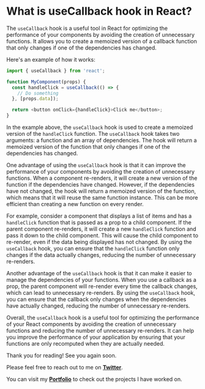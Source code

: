 # What is useCallback hook in React?

The `useCallback` hook is a useful tool in React for optimizing the performance of your components by avoiding the creation of unnecessary functions. It allows you to create a memoized version of a callback function that only changes if one of the dependencies has changed.

Here's an example of how it works:

```javascript
import { useCallback } from 'react';

function MyComponent(props) {
  const handleClick = useCallback(() => {
    // Do something
  }, [props.data]);

  return <button onClick={handleClick}>Click me</button>;
}
```

In the example above, the `useCallback` hook is used to create a memoized version of the `handleClick` function. The `useCallback` hook takes two arguments: a function and an array of dependencies. The hook will return a memoized version of the function that only changes if one of the dependencies has changed.

One advantage of using the `useCallback` hook is that it can improve the performance of your components by avoiding the creation of unnecessary functions. When a component re-renders, it will create a new version of the function if the dependencies have changed. However, if the dependencies have not changed, the hook will return a memoized version of the function, which means that it will reuse the same function instance. This can be more efficient than creating a new function on every render.

For example, consider a component that displays a list of items and has a `handleClick` function that is passed as a prop to a child component. If the parent component re-renders, it will create a new `handleClick` function and pass it down to the child component. This will cause the child component to re-render, even if the data being displayed has not changed. By using the `useCallback` hook, you can ensure that the `handleClick` function only changes if the data actually changes, reducing the number of unnecessary re-renders.

Another advantage of the `useCallback` hook is that it can make it easier to manage the dependencies of your functions. When you use a callback as a prop, the parent component will re-render every time the callback changes, which can lead to unnecessary re-renders. By using the `useCallback` hook, you can ensure that the callback only changes when the dependencies have actually changed, reducing the number of unnecessary re-renders.

Overall, the `useCallback` hook is a useful tool for optimizing the performance of your React components by avoiding the creation of unnecessary functions and reducing the number of unnecessary re-renders. It can help you improve the performance of your application by ensuring that your functions are only recomputed when they are actually needed.

Thank you for reading! See you again soon.

Please feel free to reach out to me on [**Twitter**](https://twitter.com/BhagyaMudgal).

You can visit my [**Portfolio**](https://www.bhagyamudgal.com/) to check out the projects I have worked on.